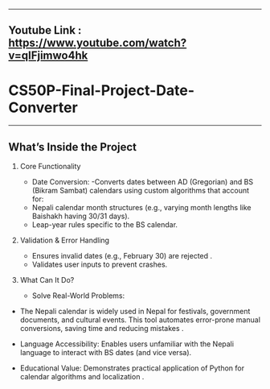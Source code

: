 ------------------------------------------------------------
Youtube Link : https://www.youtube.com/watch?v=qIFjimwo4hk
------------------------------------------------------------


# CS50P-Final-Project-Date-Converter
-------------------------------------


What’s Inside the Project
--------------------------------
1. Core Functionality
 
     - Date Conversion:
     -Converts dates between AD (Gregorian) and BS (Bikram Sambat) calendars
     using custom algorithms that account for:
     - Nepali calendar month structures (e.g., varying month lengths like Baishakh having 30/31 days).  
     - Leap-year rules specific to the BS calendar.
  
    
2. Validation & Error Handling  
   - Ensures invalid dates (e.g., February 30) are rejected .  
   - Validates user inputs to prevent crashes.  



3. What Can It Do?
   - Solve Real-World Problems:  

  - The Nepali calendar is widely used in Nepal for festivals, 
    government documents, and cultural events. This tool automates
    error-prone manual conversions, saving time and reducing mistakes . 
 
  - Language Accessibility:
    Enables users unfamiliar with the Nepali language to interact with BS dates (and vice versa). 
 
  - Educational Value:
    Demonstrates practical application of Python for calendar algorithms and localization .  

